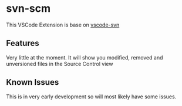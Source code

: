 # svn-scm

This VSCode Extension is base on [vscode-svn](https://github.com/INesterov/vscode-svn)

## Features

Very little at the moment. It will show you modified, removed and unversioned files in the Source Control view

## Known Issues

This is in very early development so will most likely have some issues.